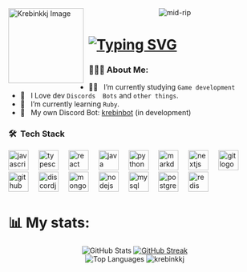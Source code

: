 

<img width="150" height="150" align="left" style="float: left; margin: 0 10px 0 0;" alt="Krebinkkj Image" src="https://cdn.discordapp.com/avatars/1041878326169587732/6164fdb789c26ab806714f36bc92d778.png?size=4096">  

<div align="middle" > <img src="https://komarev.com/ghpvc/?username=krebinkkj&label=Profile%20views&color=5539cc&style=flat" alt="mid-rip" /> </div>

# [![Typing SVG](https://readme-typing-svg.herokuapp.com?font=Fira+Code&weight=900&size=41&pause=1000&color=5539cc&width=450&height=70&lines=Hey!+I'm+Krebinkkj!+;Welcome+To+My+GitHub)](https://git.io/typing-svg) 


<h3> 👨🏻‍💻 About Me: </h3>

- 👨‍💻 &nbsp; I’m currently studying `Game development`
- 💬 &nbsp; I Love dev `Discords  Bots` and `other things`.
- 🌱 &nbsp; I’m currently learning `Ruby`.
- 🎈 &nbsp; My own Discord Bot: [krebinbot](https://github.com/krebinkkj/discord-bot) (in development)
<h3> 🛠 &nbsp;Tech Stack</h3>
<div align="top">
  <img src="https://cdn.jsdelivr.net/gh/devicons/devicon/icons/javascript/javascript-original.svg" height="40" alt="javascript logo"  />
  <img width="12" />
  <img src="https://cdn.jsdelivr.net/gh/devicons/devicon/icons/typescript/typescript-plain.svg" height="40" alt="typescript logo"  />
  <img width="12" />
  <img src="https://cdn.jsdelivr.net/gh/devicons/devicon/icons/react/react-original.svg" height="40" alt="react logo"  />
  <img width="12" />
  <img src="https://cdn.jsdelivr.net/gh/devicons/devicon/icons/java/java-original.svg" height="40" alt="java logo"  />
  <img width="12" />
  <img src="https://cdn.jsdelivr.net/gh/devicons/devicon/icons/python/python-original.svg" height="40" alt="python logo"  />
  <img width="12" />
  <img src="https://cdn.jsdelivr.net/gh/devicons/devicon/icons/markdown/markdown-original.svg" height="40" alt="markdown logo"  />
  <img width="12" />
  <img src="https://cdn.jsdelivr.net/gh/devicons/devicon/icons/nextjs/nextjs-original.svg" height="40" alt="nextjs logo"  />
  <img width="12" />
  <img src="https://cdn.jsdelivr.net/gh/devicons/devicon/icons/git/git-original.svg" height="40" alt="git logo"  />
  <img width="12" />
  <img src="https://cdn.jsdelivr.net/gh/devicons/devicon/icons/github/github-original.svg" height="40" alt="github logo"  />
  <img width="12" />
  <img src="https://cdn.jsdelivr.net/gh/devicons/devicon/icons/discordjs/discordjs-original.svg" height="40" alt="discordjs logo"  />
  <img width="12" />
  <img src="https://cdn.jsdelivr.net/gh/devicons/devicon/icons/mongodb/mongodb-original.svg" height="40" alt="mongodb logo"  />
  <img width="12" />
  <img src="https://cdn.jsdelivr.net/gh/devicons/devicon/icons/nodejs/nodejs-original.svg" height="40" alt="nodejs logo"  />
  <img width="12" />
  <img src="https://cdn.jsdelivr.net/gh/devicons/devicon/icons/mysql/mysql-original.svg" height="40" alt="mysql logo"  />
  <img width="12" />
  <img src="https://cdn.jsdelivr.net/gh/devicons/devicon/icons/postgresql/postgresql-original.svg" height="40" alt="postgresql logo"  />
  <img width="12" />
  <img src="https://cdn.jsdelivr.net/gh/devicons/devicon/icons/redis/redis-original.svg" height="40" alt="redis logo"  />
</div>

 <h1> 📊 My stats: </h1>

<div align="middle">
  <img src="https://github-readme-stats.vercel.app/api?username=krebinkkj&theme=tokyonight&hide_border=false&include_all_commits=false&count_private=false" alt="GitHub Stats" />
  <a href="https://git.io/streak-stats">
    <img src="https://github-readme-streak-stats.herokuapp.com?user=krebinkkj&theme=tokyonight&date_format=M%20j%5B%2C%20Y%5D&mode=weekly&card_width=451" alt="GitHub Streak" />
  </a>
  <br/>
</div>

<div align="middle">
  <img src="https://github-readme-stats.vercel.app/api/top-langs/?username=krebinkkj&layout=donut&theme=tokyonight" alt="Top Languages" />
  <img src="https://lanyard.cnrad.dev/api/1041878326169587732?borderRadius=10px&idleMessage=Nenhuma%20atividade&hideBadge=false" alt="krebinkkj"">
  <br/>
</div>
